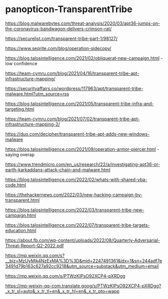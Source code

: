 # panopticon-TransparentTribe

https://blog.malwarebytes.com/threat-analysis/2020/03/apt36-jumps-on-the-coronavirus-bandwagon-delivers-crimson-rat/

https://securelist.com/transparent-tribe-part-1/98127/

https://www.seqrite.com/blog/operation-sidecopy/

https://blog.talosintelligence.com/2021/02/obliquerat-new-campaign.html - low confidence

https://team-cymru.com/blog/2021/04/16/transparent-tribe-apt-infrastructure-mapping/

https://securityaffairs.co/wordpress/117963/apt/transparent-tribe-malware.html?utm_source=rss

https://blog.talosintelligence.com/2021/05/transparent-tribe-infra-and-targeting.html

https://team-cymru.com/blog/2021/07/02/transparent-tribe-apt-infrastructure-mapping-2/

https://duo.com/decipher/transparent-tribe-apt-adds-new-windows-malware

https://blog.talosintelligence.com/2021/09/operation-armor-piercer.html - saying overap

https://www.trendmicro.com/en_us/research/22/a/investigating-apt36-or-earth-karkaddans-attack-chain-and-malware.html

https://blog.talosintelligence.com/2022/02/whats-with-shared-vba-code.html

https://thehackernews.com/2022/03/new-hacking-campaign-by-transparent.html

https://blog.talosintelligence.com/2022/03/transparent-tribe-new-campaign.html

https://blog.talosintelligence.com/2022/07/transparent-tribe-targets-education.html

https://about.fb.com/wp-content/uploads/2022/08/Quarterly-Adversarial-Threat-Report-Q2-2022.pdf

https://mp.weixin.qq.com/s?__biz=MzUyMjk4NzExMA%3D%3D&mid=2247491361&idx=1&sn=244adf7e3491d79b163c627a92cc9218&utm_source=substack&utm_medium=email

https://mp.weixin.qq.com/s/PTWzKIPsO92XCP4-pXRDgg

https://mp-weixin-qq-com.translate.goog/s/PTWzKIPsO92XCP4-pXRDgg?_x_tr_sl=auto&_x_tr_tl=en&_x_tr_hl=en&_x_tr_pto=wapp
